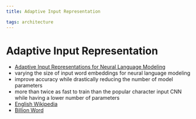 ```yaml
---
title: Adaptive Input Representation

tags: architecture 
---
```


# Adaptive Input Representation
- [Adaptive Input Representations for Neural Language Modeling](https://arxiv.org/abs/1809.10853)
- varying the size of input word embeddings for neural language modeling
- improve accuracy while drastically reducing the number of model parameters
- more than twice as fast to train than the popular character input CNN while having a lower number of parameters
- [English Wikipedia](English%20Wikipedia.md)
- [Billion Word](Billion%20Word.md)
























